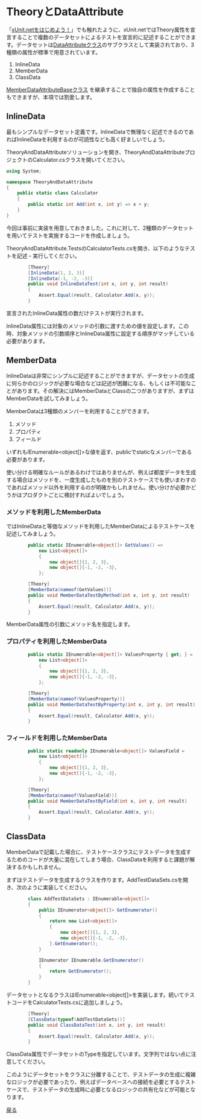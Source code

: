 # TheoryとDataAttribute

「[xUnit.netをはじめよう！](Textbook/Getting-Started.md)」でも触れたように、xUnit.netではTheory属性を宣言することで複数のデータセットによるテストを宣言的に記述することができます。データセットは[DataAttributeクラス](https://nuitsjp.github.io/xUnit-and-Moq-Hands-on/class_xunit_1_1_sdk_1_1_data_attribute.html)のサブクラスとして実装されており、3種類の属性が標準で用意されています。

1. InlineData
2. MemberData
3. ClassData

[MemberDataAttributeBaseクラス](https://nuitsjp.github.io/xUnit-and-Moq-Hands-on/class_xunit_1_1_member_data_attribute_base.html) を継承することで独自の属性を作成することもできますが、本項では割愛します。

## InlineData

最もシンプルなデータセット定義です。InlineDataで無理なく記述できるのであればInlineDataを利用するのが可読性なども高く好ましいでしょう。

TheoryAndDataAttributeソリューションを開き、TheoryAndDataAttributeプロジェクトのCalculator.csクラスを開いてください。

```cs
using System;

namespace TheoryAndDataAttribute
{
    public static class Calculator
    {
        public static int Add(int x, int y) => x + y;
    }
}
```

今回は事前に実装を用意しておきました。これに対して、2種類のデータセットを用いてテストを実施するコードを作成しましょう。

TheoryAndDataAttribute.TestsのCalculatorTests.csを開き、以下のようなテストを記述・実行してください。

```cs
        [Theory]
        [InlineData(1, 2, 3)]
        [InlineData(-1, -2, -3)]
        public void InlineDataTest(int x, int y, int result)
        {
            Assert.Equal(result, Calculator.Add(x, y));
        }
```

宣言されたInlineData属性の数だけテストが実行されます。

InlineData属性には対象のメソッドの引数に渡すための値を設定します。この時、対象メソッドの引数順序とInlineData属性に設定する順序がマッチしている必要があります。

## MemberData

InlineDataは非常にシンプルに記述することができますが、データセットの生成に何らかのロジックが必要な場合などは記述が困難になる、もしくは不可能なことがあります。その解決にはMemberDataとClassの二つがありますが、まずはMemberDataを試してみましょう。

MemberDataは3種類のメンバーを利用することができます。

1. メソッド
2. プロパティ
3. フィールド

いずれもIEnumerable<object[]>な値を返す、publicでstaticなメンバーである必要があります。


使い分ける明確なルールがあるわけではありませんが、例えば都度データを生成する場合はメソッドを、一度生成したものを別のテストケースでも使いまわすのであればメソッド以外を利用するのが明確かもしれません。使い分けが必要かどうかはプロダクトごとに検討すればよいでしょう。

### メソッドを利用したMemberData

ではInlineDataと等価なメソッドを利用したMemberDataによるテストケースを記述してみましょう。

```cs
        public static IEnumerable<object[]> GetValues() =>
            new List<object[]>
            {
                new object[]{1, 2, 3},
                new object[]{-1, -2, -3},
            };

        [Theory]
        [MemberData(nameof(GetValues))]
        public void MemberDataTestByMethod(int x, int y, int result)
        {
            Assert.Equal(result, Calculator.Add(x, y));
        }
```

MemberData属性の引数にメソッド名を指定します。

### プロパティを利用したMemberData

```cs
        public static IEnumerable<object[]> ValuesProperty { get; } =
            new List<object[]>
            {
                new object[]{1, 2, 3},
                new object[]{-1, -2, -3},
            };

        [Theory]
        [MemberData(nameof(ValuesProperty))]
        public void MemberDataTestByProperty(int x, int y, int result)
        {
            Assert.Equal(result, Calculator.Add(x, y));
        }
```

### フィールドを利用したMemberData

```cs
        public static readonly IEnumerable<object[]> ValuesField =
            new List<object[]>
            {
                new object[]{1, 2, 3},
                new object[]{-1, -2, -3},
            };

        [Theory]
        [MemberData(nameof(ValuesField))]
        public void MemberDataTestByField(int x, int y, int result)
        {
            Assert.Equal(result, Calculator.Add(x, y));
        }
```

## ClassData

MemberDataで記載した場合に、テストケースクラスにテストデータを生成するためのコードが大量に混在してしまう場合、ClassDataを利用すると課題が解決するかもしれません。

まずはテストデータを生成するクラスを作ります。AddTestDataSets.csを開き、次のように実装してください。

```cs
        class AddTestDataSets : IEnumerable<object[]>
        {
            public IEnumerator<object[]> GetEnumerator()
            {
                return new List<object[]>
                {
                    new object[]{1, 2, 3},
                    new object[]{-1, -2, -3},
                }.GetEnumerator();
            }

            IEnumerator IEnumerable.GetEnumerator()
            {
                return GetEnumerator();
            }
        }
```

データセットとなるクラスはIEnumerable&lt;object[]>を実装します。続いてテストコードをCalculatorTests.csに追加しましょう。

```cs
        [Theory]
        [ClassData(typeof(AddTestDataSets))]
        public void ClassDataTest(int x, int y, int result)
        {
            Assert.Equal(result, Calculator.Add(x, y));
        }
```

ClassData属性でデータセットのTypeを指定しています。文字列ではない点に注意してください。


このようにデータセットをクラスに分離することで、テストデータの生成に複雑なロジックが必要であったり、例えばデータベースへの接続を必要とするテストケースで、テストデータの生成時に必要となるロジックの共有化などが可能となります。

[戻る](../README.md)






